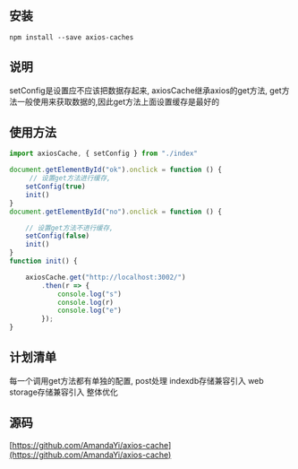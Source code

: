 ## 安装
`npm install --save axios-caches`
## 说明
setConfig是设置应不应该把数据存起来,
axiosCache继承axios的get方法,
get方法一般使用来获取数据的,因此get方法上面设置缓存是最好的
## 使用方法
```javascript
import axiosCache, { setConfig } from "./index"

document.getElementById("ok").onclick = function () {
     // 设置get方法进行缓存,
    setConfig(true)
    init()
}
document.getElementById("no").onclick = function () {

    // 设置get方法不进行缓存,
    setConfig(false)
    init()
}
function init() {

    axiosCache.get("http://localhost:3002/")
        .then(r => {
            console.log("s")
            console.log(r)
            console.log("e")
        });
}

```
## 计划清单
每一个调用get方法都有单独的配置,
post处理
indexdb存储兼容引入
web storage存储兼容引入
整体优化
## 源码
[https://github.com/AmandaYi/axios-cache](https://github.com/AmandaYi/axios-cache)


